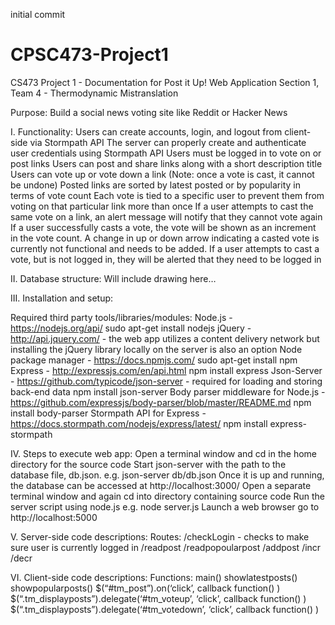initial commit
# CPSC473-Project1

CS473 Project 1 - Documentation for Post it Up! Web Application
Section 1, Team 4 - Thermodynamic Mistranslation

Purpose: Build a social news voting site like Reddit or Hacker News

I. Functionality:
Users can create accounts, login, and logout from client-side via Stormpath API
The server can properly create and authenticate user credentials using Stormpath API
Users must be logged in to vote on or post links
Users can post and share links along with a short description title
Users can vote up or vote down a link (Note: once a vote is cast, it cannot be undone)
Posted links are sorted by latest posted or by popularity in terms of vote count
Each vote is tied to a specific user to prevent them from voting on that particular link more than once
If a user attempts to cast the same vote on a link, an alert message will notify that they cannot vote again
If a user successfully casts a vote, the vote will be shown as an increment in the vote count. A change in up or down arrow indicating a casted vote is currently not functional and needs to be added.
If a user attempts to cast a vote, but is not logged in, they will be alerted that they need to be logged in

II. Database structure:
Will include drawing here…

III. Installation and setup:

Required third party tools/libraries/modules:
Node.js - https://nodejs.org/api/
sudo apt-get install nodejs
jQuery - http://api.jquery.com/ - the web app utilizes a content delivery network but installing the jQuery library locally on the server is also an option
Node package manager - https://docs.npmjs.com/
sudo apt-get install npm
Express - http://expressjs.com/en/api.html
npm install express
Json-Server - https://github.com/typicode/json-server - required for loading and storing back-end data
    npm install json-server
Body parser middleware for Node.js - https://github.com/expressjs/body-parser/blob/master/README.md
npm install body-parser
Stormpath API for Express - https://docs.stormpath.com/nodejs/express/latest/
npm install express-stormpath


IV. Steps to execute web app:
Open a terminal window and cd in the home directory for the source code
Start json-server with the path to the database file, db.json.
e.g.     json-server db/db.json
Once it is up and running, the database can be accessed at http://localhost:3000/
Open a separate terminal window and again cd into directory containing source code
Run the server script using node.js
e.g.     node server.js
Launch a web browser go to http://localhost:5000

V. Server-side code descriptions:
Routes:
/checkLogin - checks to make sure user is currently logged in
/readpost 
/readpopoularpost
/addpost
/incr
/decr

VI. Client-side code descriptions:
Functions:
main()
showlatestposts()
showpopularposts()
$(“#tm_post”).on(‘click’, callback function() )
$(“.tm_displayposts”).delegate(‘#tm_voteup’, ‘click’, callback function() )
$(“.tm_displayposts”).delegate(‘#tm_votedown’, ‘click’, callback function() )


